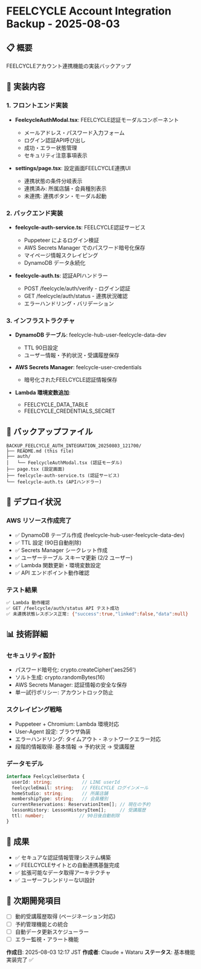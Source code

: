 # FEELCYCLE Account Integration Backup - 2025-08-03

## 📋 概要
FEELCYCLEアカウント連携機能の実装バックアップ

## 🎯 実装内容

### 1. フロントエンド実装
- **FeelcycleAuthModal.tsx**: FEELCYCLE認証モーダルコンポーネント
  - メールアドレス・パスワード入力フォーム
  - ログイン認証API呼び出し
  - 成功・エラー状態管理
  - セキュリティ注意事項表示

- **settings/page.tsx**: 設定画面FEELCYCLE連携UI
  - 連携状態の条件分岐表示
  - 連携済み: 所属店舗・会員種別表示
  - 未連携: 連携ボタン・モーダル起動

### 2. バックエンド実装
- **feelcycle-auth-service.ts**: FEELCYCLE認証サービス
  - Puppeteer によるログイン検証
  - AWS Secrets Manager でのパスワード暗号化保存
  - マイページ情報スクレイピング
  - DynamoDB データ永続化

- **feelcycle-auth.ts**: 認証APIハンドラー
  - POST /feelcycle/auth/verify - ログイン認証
  - GET /feelcycle/auth/status - 連携状況確認
  - エラーハンドリング・バリデーション

### 3. インフラストラクチャ
- **DynamoDB テーブル**: feelcycle-hub-user-feelcycle-data-dev
  - TTL 90日設定
  - ユーザー情報・予約状況・受講履歴保存
  
- **AWS Secrets Manager**: feelcycle-user-credentials
  - 暗号化されたFEELCYCLE認証情報保存

- **Lambda 環境変数追加**:
  - FEELCYCLE_DATA_TABLE
  - FEELCYCLE_CREDENTIALS_SECRET

## 📁 バックアップファイル

```
BACKUP_FEELCYCLE_AUTH_INTEGRATION_20250803_121700/
├── README.md (this file)
├── auth/
│   └── FeelcycleAuthModal.tsx (認証モーダル)
├── page.tsx (設定画面)
├── feelcycle-auth-service.ts (認証サービス)
└── feelcycle-auth.ts (APIハンドラー)
```

## 🚀 デプロイ状況

### AWS リソース作成完了
- ✅ DynamoDB テーブル作成 (feelcycle-hub-user-feelcycle-data-dev)
- ✅ TTL 設定 (90日自動削除)
- ✅ Secrets Manager シークレット作成
- ✅ ユーザーテーブル スキーマ更新 (2/2 ユーザー)
- ✅ Lambda 関数更新・環境変数設定
- ✅ API エンドポイント動作確認

### テスト結果
```bash
✅ Lambda 動作確認
✅ GET /feelcycle/auth/status API テスト成功
✅ 未連携状態レスポンス正常: {"success":true,"linked":false,"data":null}
```

## 📊 技術詳細

### セキュリティ設計
- パスワード暗号化: crypto.createCipher('aes256')
- ソルト生成: crypto.randomBytes(16)
- AWS Secrets Manager: 認証情報の安全な保存
- 単一試行ポリシー: アカウントロック防止

### スクレイピング戦略
- Puppeteer + Chromium: Lambda 環境対応
- User-Agent 設定: ブラウザ偽装
- エラーハンドリング: タイムアウト・ネットワークエラー対応
- 段階的情報取得: 基本情報 → 予約状況 → 受講履歴

### データモデル
```typescript
interface FeelcycleUserData {
  userId: string;           // LINE userId
  feelcycleEmail: string;   // FEELCYCLE ログインメール
  homeStudio: string;       // 所属店舗
  membershipType: string;   // 会員種別
  currentReservations: ReservationItem[]; // 現在の予約
  lessonHistory: LessonHistoryItem[];     // 受講履歴
  ttl: number;             // 90日後自動削除
}
```

## 🎉 成果
- ✅ セキュアな認証情報管理システム構築
- ✅ FEELCYCLEサイトとの自動連携基盤完成
- ✅ 拡張可能なデータ取得アーキテクチャ
- ✅ ユーザーフレンドリーなUI設計

## 🔄 次期開発項目
- [ ] 動的受講履歴取得 (ページネーション対応)
- [ ] 予約管理機能との統合
- [ ] 自動データ更新スケジューラー
- [ ] エラー監視・アラート機能

**作成日**: 2025-08-03 12:17 JST
**作成者**: Claude + Wataru
**ステータス**: 基本機能実装完了 ✅